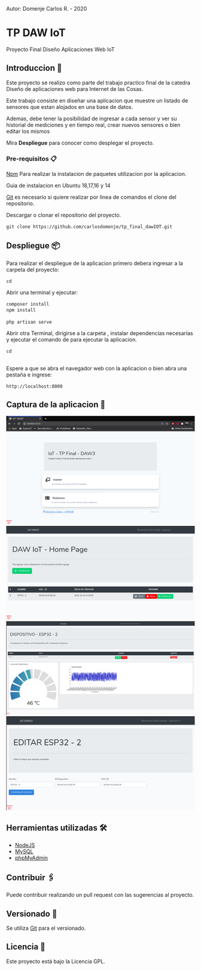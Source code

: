 Autor: Domenje Carlos R. - 2020

# TP DAW IoT

Proyecto Final Diseño Aplicaciones Web IoT

## Introduccion 🚀

Este proyecto se realizo como parte del trabajo practico final de la catedra Diseño de aplicaciones web para Internet de las Cosas.

Este trabajo consiste en diseñar una aplicacion que muestre un listado de sensores que estan alojados en una base de datos. 

Ademas, debe tener la posibilidad de ingresar a cada sensor y ver su historial de mediciones y en tiempo real, crear nuevos sensores o bien editar los mismos


Mira **Despliegue** para conocer como desplegar el proyecto.


### Pre-requisitos 📋


[Npm](https://docs.npmjs.com/cli/install) Para realizar la instalacion de paquetes utilizacion por la aplicacion.



Guia de instalacion en Ubuntu 18,17,16 y 14


[Git](https://git-scm.com/book/en/v2/Getting-Started-Installing-Git) es necesario si quiere realizar por linea de comandos el clone del repositorio.

Descargar o clonar el repositorio del proyecto.
```
git clone https://github.com/carlosdomenje/tp_final_dawIOT.git

```

## Despliegue 📦

Para realizar el despliegue de la aplicacion primero debera ingresar a la carpeta del proyecto:

```
cd 
```
Abrir una terminal y ejecutar:

```
composer install
npm install

php artisan serve
```
Abrir otra Terminal, dirigirse a la carpeta , instalar dependencias necesarias y ejecutar el comando de  para ejecutar la aplicacion.

```
cd 


```
Espere a que se abra el navegador web con la aplicacion o bien abra una pestaña e ingrese:

```
http://localhost:8000
```


## Captura de la aplicacion 📳️

![page_1](img_app/page_1.png)
![page_2](img_app/page_2.png)
![page_3](img_app/page_3.png)
![page_4](img_app/page_4.png)

## Herramientas utilizadas 🛠️

* [NodeJS](https://nodejs.org/en/)
* [MySQL](https://www.mysql.com/) 
* [phpMyAdmin](https://www.phpmyadmin.net/)



## Contribuir 🖇️

Puede contribuir realizando un pull request con las sugerencias al proyecto.


## Versionado 📌

Se utiliza [Git](https://git-scm.com/) para el versionado.


## Licencia 📄

Este proyecto está bajo la Licencia GPL.

